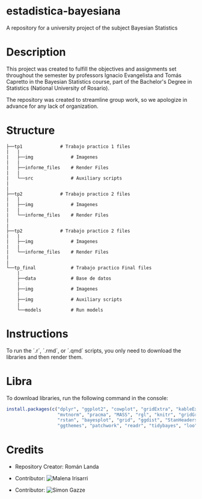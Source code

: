 # estadistica-bayesiana

A repository for a university project of the subject Bayesian Statistics

# Description

This project was created to fulfill the objectives and assignments set throughout the semester by professors Ignacio Evangelista and Tomás Capretto in the Bayesian Statistics course, part of the Bachelor's Degree in Statistics (National University of Rosario).

The repository was created to streamline group work, so we apologize in advance for any lack of organization.

# Structure
```
├──tp1              # Trabajo practico 1 files
|   |
|   ├──img              # Imagenes
|   |
|   ├──informe_files    # Render Files
|   |
|   └──src              # Auxiliary scripts
|
|
├──tp2              # Trabajo practico 2 files
|   |
|   ├──img              # Imagenes
|   |
|   └──informe_files    # Render Files
|
|
├──tp2              # Trabajo practico 2 files
|   |
|   ├──img              # Imagenes
|   |
|   └──informe_files    # Render Files
|
|
└──tp_final             # Trabajo practico Final files
    |
    ├──data             # Base de datos
    |
    ├──img              # Imagenes
    |
    ├──img              # Auxiliary scripts
    |
    └──models           # Run models
```

# Instructions

To run the ´.r´, ´.rmd´, or ´.qmd´ scripts, you only need to download the libraries and then render them.

# Libra

To download libraries, run the following command in the console:

```r
install.packages(c("dplyr", "ggplot2", "cowplot", "gridExtra", "kableExtra", 
                   "mvtnorm", "pracma", "MASS", "rgl", "knitr", "gridGraphics", 
                   "rstan", "bayesplot", "grid", "ggdist", "StanHeaders", 
                   "ggthemes", "patchwork", "readr", "tidybayes", "loo"))
```



# Credits

- Repository Creator: Román Landa

- Contributor: ![Malena Irisarri](https://github.com/malenairisarri)

- Contributor:  ![Simon Gazze](https://github.com/Simongazze)


